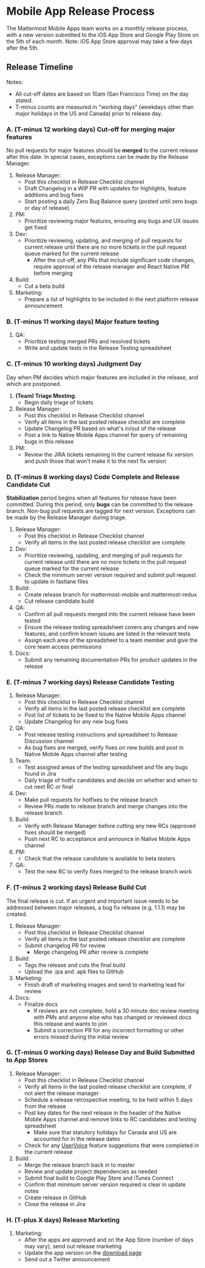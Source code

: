 # Mobile App Release Process

The Mattermost Mobile Apps team works on a monthly release process, with a new version submitted to the iOS App Store and Google Play Store on the 5th of each month. Note: iOS App Store approval may take a few days after the 5th. 

## Release Timeline

Notes:

- All cut-off dates are based on 10am (San Francisco Time) on the day stated.
- T-minus counts are measured in "working days" (weekdays other than major holidays in the US and Canada) prior to release day.

### A. (T-minus 12 working days) Cut-off for merging major features

No pull requests for major features should be **merged** to the current release after this date. In special cases, exceptions can be made by the Release Manager.

1. Release Manager:
    - Post this checklist in Release Checklist channel
    - Draft Changelog in a WIP PR with updates for highlights, feature additions and bug fixes
    - Start posting a daily Zero Bug Balance query (posted until zero bugs or day of release)
2. PM:
    - Prioritize reviewing major features, ensuring any bugs and UX issues get fixed
3. Dev:
    - Prioritize reviewing, updating, and merging of pull requests for current release until there are no more tickets in the pull request queue marked for the current release
      - After the cut-off, any PRs that include significant code changes, require approval of the release manager and React Native PM before merging
4. Build:
    - Cut a beta build
5. Marketing:
    - Prepare a list of highlights to be included in the next platform release announcement

### B. (T-minus 11 working days) Major feature testing

1. QA:
    - Prioritize testing merged PRs and resolved tickets
    - Write and update tests in the Release Testing spreadsheet
    
### C. (T-minus 10 working days) Judgment Day

Day when PM decides which major features are included in the release, and which are postponed.

1. **(Team) Triage Meeting**:
    - Begin daily triage of tickets
2. Release Manager:
    - Post this checklist in Release Checklist channel
    - Verify all items in the last posted release checklist are complete
    - Update Changelog PR based on what's in/out of the release
    - Post a link to Native Mobile Apps channel for query of remaining bugs in this release
3. PM:
    - Review the JIRA tickets remaining in the current release fix version and push those that won't make it to the next fix version

### D. (T-minus 8 working days) Code Complete and Release Candidate Cut 

**Stabilization** period begins when all features for release have been committed. During this period, only **bugs** can be committed to the release branch. Non-bug pull requests are tagged for next version. Exceptions can be made by the Release Manager during triage.

1. Release Manager:
    - Post this checklist in Release Checklist channel
    - Verify all items in the last posted release checklist are complete
2. Dev:
    - Prioritize reviewing, updating, and merging of pull requests for current release until there are no more tickets in the pull request queue marked for the current release
    - Check the minimum server version required and submit pull request to update in fastlane files
3. Build:
    - Create release branch for mattermost-mobile and mattermost-redux
    - Cut release candidate build
4. QA:
    - Confirm all pull requests merged into the current release have been tested
    - Ensure the release testing spreadsheet covers any changes and new features, and confirm known issues are listed in the relevant tests
    - Assign each area of the spreadsheet to a team member and give the core team access permissions
5. Docs:
    - Submit any remaining documentation PRs for product updates in the release

### E. (T-minus 7 working days) Release Candidate Testing

1. Release Manager:
    - Post this checklist in Release Checklist channel
    - Verify all items in the last posted release checklist are complete
    - Post list of tickets to be fixed to the Native Mobile Apps channel
    - Update Changelog for any new bug fixes
2. QA:
    - Post release testing instructions and spreadsheet to Release Discussion channel
    - As bug fixes are merged, verify fixes on new builds and post in Native Mobile Apps channel after testing
3. Team:
    - Test assigned areas of the testing spreadsheet and file any bugs found in Jira 
    - Daily triage of hotfix candidates and decide on whether and when to cut next RC or final
4. Dev:
    - Make pull requests for hotfixes to the release branch
    - Review PRs made to release branch and merge changes into the release branch
5. Build:
    - Verify with Release Manager before cutting any new RCs (approved fixes should be merged)
    - Push next RC to acceptance and announce in Native Mobile Apps channel
6. PM:
    - Check that the release candidate is available to beta testers 
7. QA: 
    - Test the new RC to verify fixes merged to the release branch work

### F. (T-minus 2 working days) Release Build Cut

The final release is cut. If an urgent and important issue needs to be addressed between major releases, a bug fix release (e.g. 1.1.1) may be created.

1. Release Manager:
    - Post this checklist in Release Checklist channel
    - Verify all items in the last posted release checklist are complete
    - Submit changelog PR for review
        - Merge changelog PR after review is complete
2. Build: 
    - Tags the release and cuts the final build
    - Upload the .ipa and .apk files to GitHub
3. Marketing:
    - Finish draft of marketing images and send to marketing lead for review
4. Docs:
    - Finalize docs
      - If reviews are not complete, hold a 30 minute doc review meeting with PMs and anyone else who has changed or reviewed docs this release and wants to join
      - Submit a correction PR for any incorrect formatting or other errors missed during the initial review
    
### G. (T-minus 0 working days) Release Day and Build Submitted to App Stores 

1. Release Manager:
    - Post this checklist in Release Checklist channel
    - Verify all items in the last posted release checklist are complete, if not alert the release manager
    - Schedule a release retrospective meeting, to be held within 5 days from the release 
    - Post key dates for the next release in the header of the Native Mobile Apps channel and remove links to RC candidates and testing spreadsheet
        - Make sure that statutory holidays for Canada and US are accounted for in the release dates
    - Check for any [UserVoice](https://docs.google.com/spreadsheets/d/1nljd4cFh-9MXF4DxlUnC8b6bdqijkvi8KHquOmK8M6E/edit#gid=0) feature suggestions that were completed in the current release
2. Build:
    - Merge the release branch back in to master
    - Review and update project dependencies as needed
    - Submit final build to Google Play Store and iTunes Connect
    - Confirm that minimum server version required is clear in update notes 
    - Create release in GitHub 
    - Close the release in Jira

### H. (T-plus X days) Release Marketing

1. Marketing:
    - After the apps are approved and on the App Store (number of days may vary), send out release marketing
    - Update the app version on the [download page](https://about.mattermost.com/download/#mattermostApps)
    - Send out a Twitter announcement
